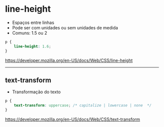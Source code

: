 # line-height

* Espaços entre linhas
* Pode ser com unidades ou sem unidades de medida
* Comuns: 1.5 ou 2

```css
p {
    line-height: 1.6;
}
```

<https://developer.mozilla.org/en-US/docs/Web/CSS/line-height>

-------------------------------------------------------------------------------

## text-transform

* Transformação do texto

```css
p {
    text-transform: uppercase; /* capitalize | lowercase | none  */
}
```

<https://developer.mozilla.org/en-US/docs/Web/CSS/text-transform>
